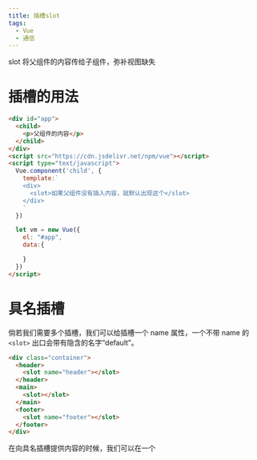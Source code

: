 ```yaml
---
title: 插槽slot
tags:
  - Vue
  - 通信
---
```


slot 将父组件的内容传给子组件，弥补视图缺失

<!-- more -->

# 插槽的用法

```html
<div id="app">
  <child>
    <p>父组件的内容</p>
  </child>
</div>
<script src="https://cdn.jsdelivr.net/npm/vue"></script>
<script type="text/javascript">
  Vue.component('child', {
    template:`
    <div>
      <slot>如果父组件没有插入内容，就默认出现这个</slot>
    </div>
    `
  })

  let vm = new Vue({
    el: "#app",
    data:{

    }
  })
</script>
```

# 具名插槽

倘若我们需要多个插槽，我们可以给插槽一个 name 属性，一个不带 name 的 `<slot>` 出口会带有隐含的名字“default”。

```html
<div class="container">
  <header>
    <slot name="header"></slot>
  </header>
  <main>
    <slot></slot>
  </main>
  <footer>
    <slot name="footer"></slot>
  </footer>
</div>
```

在向具名插槽提供内容的时候，我们可以在一个 <template> 元素上使用 v-slot 指令，并以 v-slot 的参数的形式提供其名称：

```html
<base-layout>
  <template v-slot:header>
    <h1>Here might be a page title</h1>
  </template>

  <p>A paragraph for the main content.</p>
  <p>And another one.</p>

  <template v-slot:footer>
    <p>Here's some contact info</p>
  </template>
</base-layout>
```

# 作用域插槽

让插槽内容能够访问子组件中才有的数据。

```html
<div id="app">
  <child>
    <template scope="xxx">
      {{xxx.text}}
    </template>
  </child>
</div>
<script src="https://cdn.jsdelivr.net/npm/vue"></script>
<script type="text/javascript">
  Vue.component('child', {
    render(createElement){
      return createElement('div',this.$scopedSlots.default({
        text:'xxx'
      }))
    }
  })

  let vm = new Vue({
    el: "#app",
    data:{

    }
  })
</script>
```

# 访问slot里的内容

通过 this.$slots 访问静态插槽的内容，得到的是一个 VNodes 数组

# 动态组件

```html
<div id="dynamic-component-demo" class="demo">
  <button
    v-for="tab in tabs"
    v-bind:key="tab"
    v-bind:class="['tab-button', { active: currentTab === tab }]"
    v-on:click="currentTab = tab"
  >{{ tab }}</button>

  <component
    v-bind:is="currentTabComponent"
    class="tab"
  ></component>
</div>
<script>
Vue.component('tab-home', {
	template: '<div>Home component</div>'
})
Vue.component('tab-posts', {
	template: '<div>Posts component</div>'
})
Vue.component('tab-archive', {
	template: '<div>Archive component</div>'
})

new Vue({
  el: '#dynamic-component-demo',
  data: {
    currentTab: 'Home',
    tabs: ['Home', 'Posts', 'Archive']
  },
  computed: {
    currentTabComponent: function () {
      return 'tab-' + this.currentTab.toLowerCase()
    }
  }
})
</script>
```